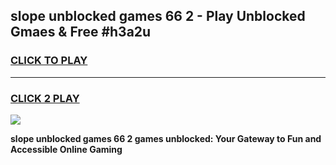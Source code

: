 
## slope unblocked games 66 2 - Play Unblocked Gmaes & Free #h3a2u
<h3>
<a href="https://news.freeplayer.one?title=slope_unblocked_games_66_2&ref=03M">CLICK TO PLAY</a></h3>
<hr>

<h3>
<a href="https://news.freeplayer.one?title=slope_unblocked_games_66_2&ref=03M">CLICK 2 PLAY</a>
  
</h3>

<a href="https://news.freeplayer.one?title=slope_unblocked_games_66_2&ref=03M"><img src="https://clearcache.store/games.png"></a>


**slope unblocked games 66 2 games unblocked: Your Gateway to Fun and Accessible Online Gaming**
